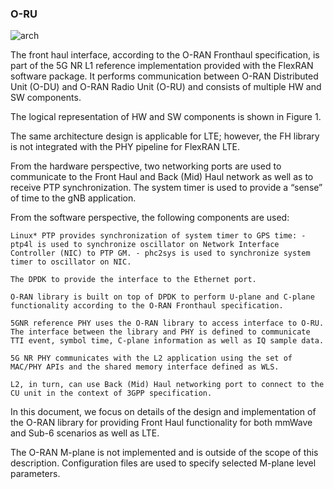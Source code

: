 ### O-RU

![arch](https://docs.o-ran-sc.org/projects/o-ran-sc-o-du-phy/en/latest/_images/Architecture-Block-Diagram.jpg)

The front haul interface, according to the O-RAN Fronthaul specification, is part of the 5G NR L1 reference implementation provided with the FlexRAN software package. It performs communication between O-RAN Distributed Unit (O-DU) and O-RAN Radio Unit (O-RU) and consists of multiple HW and SW components.

The logical representation of HW and SW components is shown in Figure 1.

The same architecture design is applicable for LTE; however, the FH library is not integrated with the PHY pipeline for FlexRAN LTE.

From the hardware perspective, two networking ports are used to communicate to the Front Haul and Back (Mid) Haul network as well as to receive PTP synchronization. The system timer is used to provide a “sense” of time to the gNB application.

From the software perspective, the following components are used:

    Linux* PTP provides synchronization of system timer to GPS time: - ptp4l is used to synchronize oscillator on Network Interface Controller (NIC) to PTP GM. - phc2sys is used to synchronize system timer to oscillator on NIC.

    The DPDK to provide the interface to the Ethernet port.

    O-RAN library is built on top of DPDK to perform U-plane and C-plane functionality according to the O-RAN Fronthaul specification.

    5GNR reference PHY uses the O-RAN library to access interface to O-RU. The interface between the library and PHY is defined to communicate TTI event, symbol time, C-plane information as well as IQ sample data.

    5G NR PHY communicates with the L2 application using the set of MAC/PHY APIs and the shared memory interface defined as WLS.

    L2, in turn, can use Back (Mid) Haul networking port to connect to the CU unit in the context of 3GPP specification.

In this document, we focus on details of the design and implementation of the O-RAN library for providing Front Haul functionality for both mmWave and Sub-6 scenarios as well as LTE.

The O-RAN M-plane is not implemented and is outside of the scope of this description. Configuration files are used to specify selected M-plane level parameters.